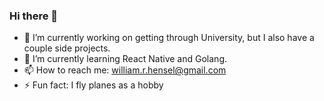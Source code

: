 ### Hi there 👋


- 🔭 I’m currently working on getting through University, but I also have a couple side projects.
- 🌱 I’m currently learning React Native and Golang.
- 📫 How to reach me: william.r.hensel@gmail.com
- ⚡ Fun fact: I fly planes as a hobby
